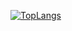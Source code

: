 [![TopLangs](https://github-readme-stats.vercel.app/api/top-langs/?username=edwardglockner)](https://github.com/edwardglockner/github-readme-stats&theme=dracula)


<!--
**EdwardGlockner/EdwardGlockner** is a ✨ _special_ ✨ repository because its `README.md` (this file) appears on your GitHub profile.

